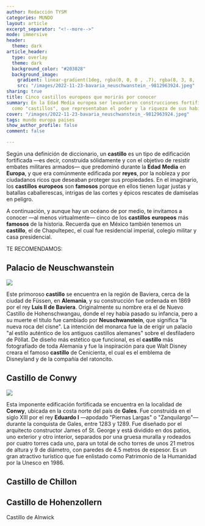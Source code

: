 ```yaml
---
author: Redacción TYSM
categories: MUNDO
layout: article
excerpt_separator: "<!--more-->"
mode: immersive
header:
  theme: dark
article_header:
  type: overlay
  theme: dark
  background_color: "#203028"
  background_image:
    gradient: linear-gradient(1deg, rgba(0, 0, 0 , .7), rgba(8, 3, 8, .9))
    src: "/images/2022-11-23-bavaria_neuschwanstein_-9812963924.jpeg"
sharing: true
title: Cinco castillos europeos que morirás por conocer
summary: En la Edad Media europea ser levantaron construcciones fortificadas conocidas
  como "castillos", que representaban el poder y la riqueza de sus habitantes.
cover: "/images/2022-11-23-bavaria_neuschwanstein_-9812963924.jpeg"
tags: mundo europa paises
show_author_profile: false
comment: false

---
```

Según una definición de diccionario, un **castillo** es un tipo de edificación fortificada —es decir, construida sólidamente y con el objetivo de resistir embates militares armados— que predominó durante la **Edad** **Media** en **Europa**, y que era comúnmente edificada por **reyes**, por la nobleza y por ciudadanos ricos que deseaban proteger sus propiedades. En el imaginario, los **castillos** **europeos** son **famosos** porque en ellos tienen lugar justas y batallas caballerescas, intrigas de las cortes y épicos rescates de damiselas en peligro.

A continuación, y aunque hay un océano de por medio, te invitamos a conocer —al menos virtualmente— cinco de los **castillos** **europeos** más **famosos** de la historia. Recuerda que en México también tenemos un **castillo**, el de Chapultepec, el cual fue residencial imperial, colegio militar y casa presidencial.

TE RECOMENDAMOS:

## Palacio de Neuschwanstein

![](https://upload.wikimedia.org/wikipedia/commons/thumb/f/f8/Schloss_Neuschwanstein_2013.jpg/1024px-Schloss_Neuschwanstein_2013.jpg)

Este primoroso **castillo** se encuentra en la región de Baviera, cerca de la ciudad de Füssen, en **Alemania**, y su construcción fue ordenada en 1869 por el rey **Luis II de Baviera**. Originalmente su nombre era el de Nuevo Castillo de Hohenschwangau, donde el rey había pasado su infancia, pero a su muerte el título fue cambiado por **Neuschwanstein**, que significa "la nueva roca del cisne". La intención del monarca fue la de erigir un palacio "al estilo auténtico de los antiguos castillos alemanes" sobre el desfiladero de Pöllat. De diseño más estético que funcional, es el **castillo** más fotografiado de toda Alemania y fue la inspiración para que Walt Disney creara el famoso **castillo** de Cenicienta, el cual es el emblema de Disneyland y de la compañía del ratoncito.

## Castillo de Conwy

![](https://upload.wikimedia.org/wikipedia/commons/thumb/d/d3/Conwy_Castle_12.jpg/1024px-Conwy_Castle_12.jpg)

Esta imponente edificación fortificada se encuentra en la localidad de **Conwy**, ubicada en la costa norte del país de **Gales**. Fue construida en el siglo XIII por el rey **Eduardo I** —apodado "Piernas Largas" o "Zanquilargo"— durante la conquista de Gales, entre 1283 y 1289. Fue diseñado por el arquitecto constructor James of St. George y está dividido en dos patios, uno exterior y otro interior, separados por una gruesa muralla y rodeados por cuatro torres cada uno, para un total de ocho torres de unos 21 metros de altura y 9 de diámetro, con paredes de 4.5 metros de espesor. Es un gran atractivo turístico que fue enlistado como Patrimonio de la Humanidad por la Unesco en 1986.

## Castillo de Chillon

## Castillo de Hohenzollern

Castillo de Alnwick